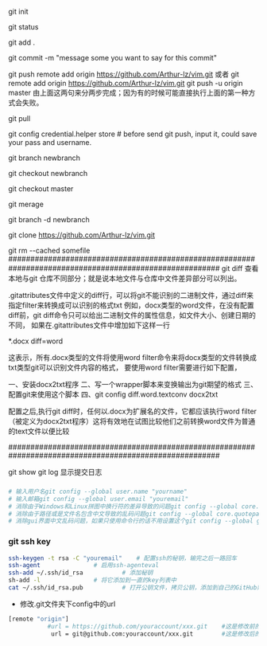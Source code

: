git init

git status

git add .

git commit -m  "message some you want to say for this commit"

git push remote add origin https://github.com/Arthur-lz/vim.git
或者
git remote add origin https://github.com/Arthur-lz/vim.git
git push -u origin master 
由上面这两句来分两步完成；因为有的时候可能直接执行上面的第一种方式会失败。

git pull


git config credential.helper store # before send git push, input it, could save your pass and username. 


git branch newbranch

git checkout newbranch

git checkout master

git merage

git branch -d newbranch

git clone https://github.com/Arthur-lz/vim.git

git rm  --cached somefile
########################################################################################################
git diff
查看本地与git 仓库不同部分；就是说本地文件与仓库中文件差异部分可以列出。

.gitattributes文件中定义的diff行，可以将git不能识别的二进制文件，通过diff来指定filter来转换成可以识别的格式txt
例如，docx类型的word文件，在没有配置diff前，git diff命令只可以给出二进制文件的属性信息，如文件大小、创建日期的不同，
如果在.gitattributes文件中增加如下这样一行

*.docx   diff=word

这表示，所有.docx类型的文件将使用word filter命令来将docx类型的文件转换成txt类型git可以识别文件内容的格式，
要使用word filter需要进行如下配置，

一、安装docx2txt程序
二、写一个wrapper脚本来变换输出为git期望的格式
三、配置git来使用这个脚本
四、git config diff.word.textconv docx2txt

配置之后,执行git diff时，任何以.docx为扩展名的文件，它都应该执行word filter（被定义为docx2txt程序）这将有效地在试图比较他们之前转换word文件为普通的text文件以便比较

########################################################################################################

git show
git log  显示提交日志

### 
```sh
# 输入用户名git config --global user.name "yourname"  
# 输入邮箱git config --global user.email "youremail" 
# 消除由于Windows和Linux拼图中换行符的差异导致的问题git config --global core.autocrlf false 
# 消除由于路径或是文件名包含中文导致的乱码问题git config --global core.quotepath off
# 消除gui界面中文乱码问题，如果只使用命令行的话不用设置这个git config --global gui.encoding utf-8
```

### git ssh key
```sh
ssh-keygen -t rsa -C "youremail" 	# 配置ssh的秘钥，输完之后一路回车
ssh-agent  				# 启用ssh-agenteval 
ssh-add ~/.ssh/id_rsa			# 添加秘钥
sh-add -l 				# 将它添加到一直的key列表中
cat ~/.ssh/id_rsa.pub			# 打开公钥文件，拷贝公钥，添加到自己的GitHub账户上去
```

* 修改.git文件夹下config中的url 
```sh
[remote "origin"]
           #url = https://github.com/youraccount/xxx.git 	#这是修改前的
            url = git@github.com:youraccount/xxx.git		#这是修改后的
```



